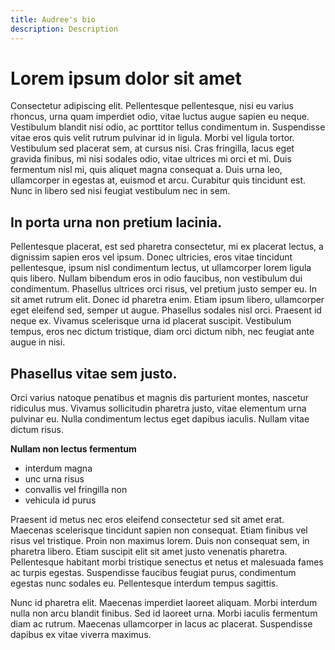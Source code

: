 ```yaml
---
title: Audree's bio
description: Description
---
```


# Lorem ipsum dolor sit amet
Consectetur adipiscing elit. Pellentesque pellentesque, nisi eu varius rhoncus, urna quam imperdiet odio, vitae luctus augue sapien eu neque. Vestibulum blandit nisi odio, ac porttitor tellus condimentum in. Suspendisse vitae eros quis velit rutrum pulvinar id in ligula. Morbi vel ligula tortor. Vestibulum sed placerat sem, at cursus nisi. Cras fringilla, lacus eget gravida finibus, mi nisi sodales odio, vitae ultrices mi orci et mi. Duis fermentum nisl mi, quis aliquet magna consequat a. Duis urna leo, ullamcorper in egestas at, euismod et arcu. Curabitur quis tincidunt est. Nunc in libero sed nisi feugiat vestibulum nec in sem.

## In porta urna non pretium lacinia.
Pellentesque placerat, est sed pharetra consectetur, mi ex placerat lectus, a dignissim sapien eros vel ipsum. Donec ultricies, eros vitae tincidunt pellentesque, ipsum nisl condimentum lectus, ut ullamcorper lorem ligula quis libero. Nullam bibendum eros in odio faucibus, non vestibulum dui condimentum. Phasellus ultrices orci risus, vel pretium justo semper eu. In sit amet rutrum elit. Donec id pharetra enim. Etiam ipsum libero, ullamcorper eget eleifend sed, semper ut augue. Phasellus sodales nisl orci. Praesent id neque ex. Vivamus scelerisque urna id placerat suscipit. Vestibulum tempus, eros nec dictum tristique, diam orci dictum nibh, nec feugiat ante augue in nisi.

## Phasellus vitae sem justo.
Orci varius natoque penatibus et magnis dis parturient montes, nascetur ridiculus mus. Vivamus sollicitudin pharetra justo, vitae elementum urna pulvinar eu. Nulla condimentum lectus eget dapibus iaculis. Nullam vitae dictum risus.

**Nullam non lectus fermentum**
- interdum magna
- unc urna risus
- convallis vel fringilla non
- vehicula id purus

Praesent id metus nec eros eleifend consectetur sed sit amet erat. Maecenas scelerisque tincidunt sapien non consequat. Etiam finibus vel risus vel tristique. Proin non maximus lorem. Duis non consequat sem, in pharetra libero. Etiam suscipit elit sit amet justo venenatis pharetra. Pellentesque habitant morbi tristique senectus et netus et malesuada fames ac turpis egestas. Suspendisse faucibus feugiat purus, condimentum egestas nunc sodales eu. Pellentesque interdum tempus sagittis.

Nunc id pharetra elit. Maecenas imperdiet laoreet aliquam. Morbi interdum nulla non arcu blandit finibus. Sed id laoreet urna. Morbi iaculis fermentum diam ac rutrum. Maecenas ullamcorper in lacus ac placerat. Suspendisse dapibus ex vitae viverra maximus.
